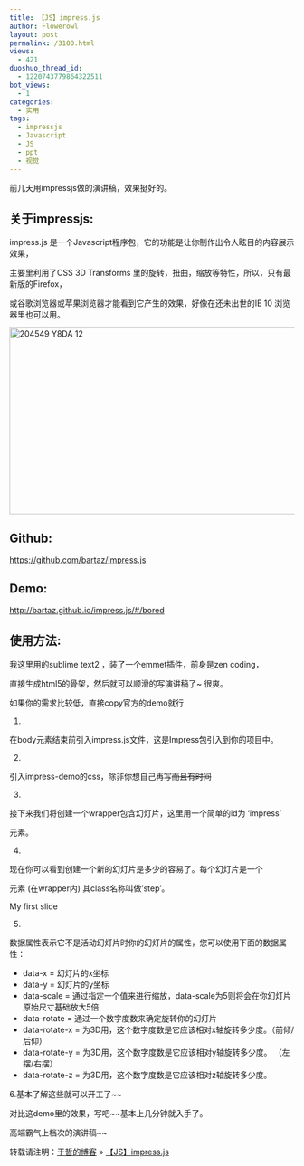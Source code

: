 ```yaml
---
title: 【JS】impress.js
author: Flowerowl
layout: post
permalink: /3100.html
views:
  - 421
duoshuo_thread_id:
  - 1220743779864322511
bot_views:
  - 1
categories:
  - 实用
tags:
  - impressjs
  - Javascript
  - JS
  - ppt
  - 视觉
---
```

前几天用impressjs做的演讲稿，效果挺好的。

## **关于impressjs:**

impress.js 是一个Javascript程序包，它的功能是让你制作出令人眩目的内容展示效果，

主要里利用了CSS 3D Transforms 里的旋转，扭曲，缩放等特性，所以，只有最新版的Firefox，

或谷歌浏览器或苹果浏览器才能看到它产生的效果，好像在还未出世的IE 10 浏览器里也可以用。

<img title="204549_Y8DA_12.jpg" src="http://lazynight.me/wp-content/uploads/2013/11/204549_Y8DA_12.jpg" alt="204549 Y8DA 12" width="530" height="330" border="0" />

## **Github:**

<https://github.com/bartaz/impress.js>

## **Demo:**

<http://bartaz.github.io/impress.js/#/bored>

## **使用方法:**

我这里用的sublime text2 ，装了一个emmet插件，前身是zen coding，

直接生成html5的骨架，然后就可以顺滑的写演讲稿了~ 很爽。

如果你的需求比较低，直接copy官方的demo就行

1.

在body元素结束前引入impress.js文件，这是Impress包引入到你的项目中。

2.

引入impress-demo的css，除非你想自己再写~~而且有时间~~

3.

接下来我们将创建一个wrapper包含幻灯片，这里用一个简单的id为 ‘impress’<div>元素。

<div id=&#8221;impress&#8221;>

</div>

4.

现在你可以看到创建一个新的幻灯片是多少的容易了。每个幻灯片是一个<div>元素 (在wrapper内) 其class名称叫做’step’。

<div class=&#8221;step&#8221;> My first slide </div>

5.

数据属性表示它不是活动幻灯片时你的幻灯片的属性，您可以使用下面的数据属性：

*   data-x = 幻灯片的x坐标
*   data-y = 幻灯片的y坐标
*   data-scale = 通过指定一个值来进行缩放，data-scale为5则将会在你幻灯片原始尺寸基础放大5倍
*   data-rotate = 通过一个数字度数来确定旋转你的幻灯片
*   data-rotate-x = 为3D用，这个数字度数是它应该相对x轴旋转多少度。（前倾/后仰）
*   data-rotate-y = 为3D用，这个数字度数是它应该相对y轴旋转多少度。 （左摆/右摆）
*   data-rotate-z = 为3D用，这个数字度数是它应该相对z轴旋转多少度。

6.基本了解这些就可以开工了~~

对比这demo里的效果，写吧~~基本上几分钟就入手了。

高端霸气上档次的演讲稿~~

转载请注明：[于哲的博客][1] &raquo; [【JS】impress.js][2]

 [1]: http://lazynight.me
 [2]: http://lazynight.me/3100.html